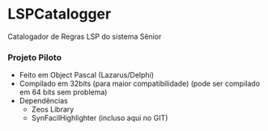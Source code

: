 # LSPCatalogger
Catalogador de Regras LSP do sistema Sênior

### Projeto Piloto
  - Feito em Object Pascal (Lazarus/Delphi)
  - Compilado em 32bits (para maior compatibilidade) (pode ser compilado em 64 bits sem problema)
   - Dependências
     - Zeos Library
     - SynFacilHighlighter (incluso aqui no GIT)
    
